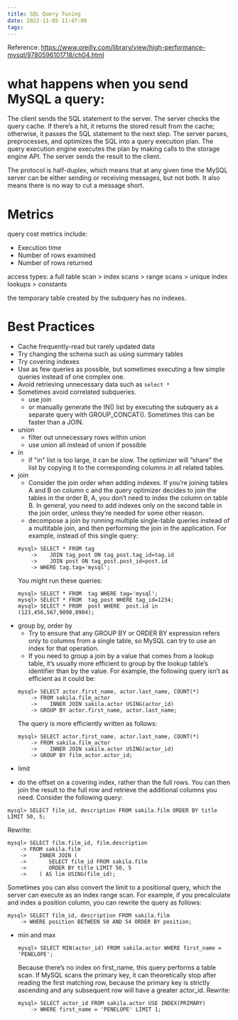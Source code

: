 ```yaml
---
title: SQL Query Tuning
date: 2022-11-05 11:47:08
tags:
---
```

Reference: https://www.oreilly.com/library/view/high-performance-mysql/9780596101718/ch04.html

# what happens when you send MySQL a query:
The client sends the SQL statement to the server.
The server checks the query cache. If there’s a hit, it returns the stored result from the cache; otherwise, it passes the SQL statement to the next step.
The server parses, preprocesses, and optimizes the SQL into a query execution plan.
The query execution engine executes the plan by making calls to the storage engine API.
The server sends the result to the client.

The protocol is half-duplex, which means that at any given time the MySQL server can be either sending or receiving messages, but not both. It also means there is no way to cut a message short.

# Metrics
query cost metrics include:
- Execution time
- Number of rows examined
- Number of rows returned

access types: a full table scan > index scans > range scans > unique index lookups > constants

the temporary table created by the subquery has no indexes.

# Best Practices
* Cache frequently-read but rarely updated data
* Try changing the schema such as using summary tables
* Try covering indexes
* Use as few queries as possible, but sometimes executing a few simple queries instead of one complex one.
* Avoid retrieving unnecessary data such as `select *`
* Sometimes avoid correlated subqueries.
  - use join
  - or manually generate the IN() list by executing the subquery as a separate query with GROUP_CONCAT(). Sometimes this can be faster than a JOIN.
* union
  - filter out unnecessary rows within union
  - use union all instead of union if possible
* in
  - if "in" list is too large, it can be slow. The optimizer will “share” the list by copying it to the corresponding columns in all related tables.
* join
  - Consider the join order when adding indexes. If you’re joining tables A and B on column c and the query optimizer decides to join the tables in the order B, A, you don’t need to index the column on table B. In general, you need to add indexes only on the second table in the join order, unless they’re needed for some other reason.
  - decompose a join by running multiple single-table queries instead of a multitable join, and then performing the join in the application. For example, instead of this single query:
  ```
  mysql> SELECT * FROM tag
      ->    JOIN tag_post ON tag_post.tag_id=tag.id
      ->    JOIN post ON tag_post.post_id=post.id
      -> WHERE tag.tag='mysql';
  ```
  You might run these queries:
  ```
  mysql> SELECT * FROM  tag WHERE tag='mysql';
  mysql> SELECT * FROM  tag_post WHERE tag_id=1234;
  mysql> SELECT * FROM  post WHERE  post.id in (123,456,567,9098,8904);

  ```
* group by, order by
  - Try to ensure that any GROUP BY or ORDER BY expression refers only to columns from a single table, so MySQL can try to use an index for that operation.
  - If you need to group a join by a value that comes from a lookup table, it’s usually more efficient to group by the lookup table’s identifier than by the value. For example, the following query isn’t as efficient as it could be:
  ```
  mysql> SELECT actor.first_name, actor.last_name, COUNT(*)
      -> FROM sakila.film_actor
      ->    INNER JOIN sakila.actor USING(actor_id)
      -> GROUP BY actor.first_name, actor.last_name;
  ```
  The query is more efficiently written as follows:
  ```
  mysql> SELECT actor.first_name, actor.last_name, COUNT(*)
      -> FROM sakila.film_actor
      ->    INNER JOIN sakila.actor USING(actor_id)
      -> GROUP BY film_actor.actor_id;
  ```    
* limit
- do the offset on a covering index, rather than the full rows. You can then join the result to the full row and retrieve the additional columns you need. Consider the following query:
```
mysql> SELECT film_id, description FROM sakila.film ORDER BY title LIMIT 50, 5;
```
Rewrite:
```
mysql> SELECT film.film_id, film.description
    -> FROM sakila.film
    ->    INNER JOIN (
    ->       SELECT film_id FROM sakila.film
    ->       ORDER BY title LIMIT 50, 5
    ->    ) AS lim USING(film_id);
```
Sometimes you can also convert the limit to a positional query, which the server can execute as an index range scan. For example, if you precalculate and index a position column, you can rewrite the query as follows:
```
mysql> SELECT film_id, description FROM sakila.film
    -> WHERE position BETWEEN 50 AND 54 ORDER BY position;
```
* min and max
  ```
  mysql> SELECT MIN(actor_id) FROM sakila.actor WHERE first_name = 'PENELOPE';
  ```
  Because there’s no index on first_name, this query performs a table scan. If MySQL scans the primary key, it can theoretically stop after reading the first matching row, because the primary key is strictly ascending and any subsequent row will have a greater actor_id.
  Rewrite:
  ```
  mysql> SELECT actor_id FROM sakila.actor USE INDEX(PRIMARY)
      -> WHERE first_name = 'PENELOPE' LIMIT 1;
  ```    

